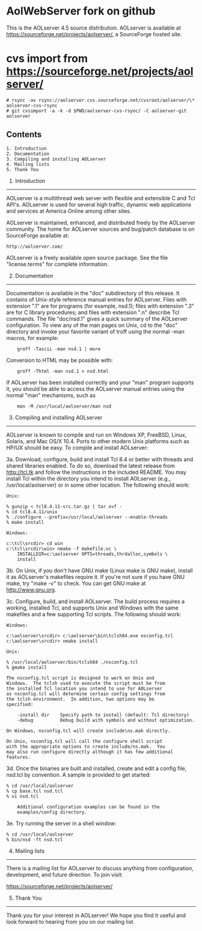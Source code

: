 # AolWebServer fork on github

This is the AOLserver 4.5 source distribution.  AOLserver is
available at https://sourceforge.net/projects/aolserver/, a SourceForge hosted site.

# cvs import from https://sourceforge.net/projects/aolserver/
    # rsync -av rsync://aolserver.cvs.sourceforge.net/cvsroot/aolserver/\* aolserver-cvs-rsync
    # git cvsimport -a -k -d $PWD/aolserver-cvs-rsync/ -C aolserver-git aolserver

Contents
--------
    1. Introduction
    2. Documentation
    3. Compiling and installing AOLserver
    4. Mailing lists
    5. Thank You


1. Introduction
---------------

AOLserver is a multithread web server with flexible and extensible C
and Tcl API's.  AOLserver is used for several high traffic, dynamic
web applications and services at America Online among other sites.

AOLserver is maintained, enhanced, and distributed freely by the
AOLserver community.  The home for AOLserver sources and bug/patch
database is on SourceForge available at:

	http://aolserver.com/

AOLserver is a freely available open source package.  See the file
"license.terms" for complete information.


2. Documentation
----------------

Documentation is available in the "doc" subdirectory of this release.
It contains of Unix-style reference manual entries for AOLserver.
Files with extension ".1" are for programs (for example, nsd.1); files
with extension ".3" are for C library procedures; and files with
extension ".n" describe Tcl commands.  The file "doc/nsd.1" gives a
quick summary of the AOLserver configuration.  To view any of the man
pages on Unix, cd to the "doc" directory and invoke your favorite
variant of troff using the normal -man macros, for example:

		groff -Tascii -man nsd.1 | more

Conversion to HTML may be possible with:

		groff -Thtml -man nsd.1 > nsd.html

If AOLserver has been installed correctly and your "man" program
supports it, you should be able to access the AOLserver manual entries
using the normal "man" mechanisms, such as

		man -M /usr/local/aolserver/man nsd


3. Compiling and installing AOLserver
-------------------------------------

AOLserver is known to compile and run on Windows XP, FreeBSD, Linux,
Solaris, and Mac OS/X 10.4.  Ports to other modern Unix platforms
such as HP/UX should be easy.  To compile and install AOLserver:

3a.     Download, configure, build and install Tcl 8.4 or better
	with threads and shared libraries enabled.  To do so,
	download the latest release from http://tcl.tk and follow
	the instructions in the included README.  You may install
	Tcl within the directory you intend to install AOLserver
	(e.g., /usr/local/aolserver) or in some other location.
	The following should work:

	Unix:

	% gunzip < tcl8.4.11-src.tar.gz | tar xvf -
	% cd tcl8.4.11/unix
	% ./configure --prefix=/usr/local/aolserver --enable-threads
	% make install

	Windows:

	c:\tcl\srcdir> cd win
	c:\tcl\srcdir\win> nmake -f makefile.vc \
		INSTALLDIR=c:\aolserver OPTS=threads,thrdalloc,symbols \
		install
	

3b.     On Unix, if you don't have GNU make (Linux make is GNU
	make), install it as AOLserver's makefiles require it.  If
	you're not sure if you have GNU make, try "make -v" to
	check.  You can get GNU make at http://www.gnu.org.


3c.     Configure, build, and install AOLserver.  The build process
	requires a working, installed Tcl, and supports Unix and
	Windows with the same makefiles and a few supporting Tcl
	scripts.  The following should work:

	Windows:

	c:\aolserver\srcdir> c:\aolserver\bin\tclsh84.exe nsconfig.tcl
	c:\aolserver\srcdir> nmake install

	Unix:

	% /usr/local/aolserver/bin/tclsh84 ./nsconfig.tcl 
	% gmake install

	The nsconfig.tcl script is designed to work on Unix and
	Windows.  The tclsh used to execute the script must be from
	the installed Tcl location you intend to use for AOLserver
	as nsconfig.tcl will determine certain config settings from
	the tclsh environment.  In addition, two options may be
	specified:

        -install dir    Specify path to install (default: Tcl directory)
        -debug          Debug build with symbols and without optimization.

	On Windows, nsconfig.tcl will create include\ns.mak directly.

	On Unix, nsconfig.tcl will call the configure shell script
	with the appropriate options to create include/ns.mak.  You
	may also run configure directly although it has few additional
	features.


3d.     Once the binaries are built and installed, create and edit
	a config file, nsd.tcl by convention.  A sample is provided
	to get started:

	% cd /usr/local/aolserver
	% cp base.tcl nsd.tcl
	% vi nsd.tcl

        Additional configuration examples can be found in the 
        examples/config directory.

3e.	Try running the server in a shell window:

	% cd /usr/local/aolserver
	% bin/nsd -ft nsd.tcl


4. Mailing lists
----------------

There is a mailing list for AOLserver to discuss anything from
configuration, development, and future direction.  To join visit:

https://sourceforge.net/projects/aolserver/


5. Thank You
-------------

Thank you for your interest in AOLserver!  We hope you find it
useful and look forward to hearing from you on our mailing list.

